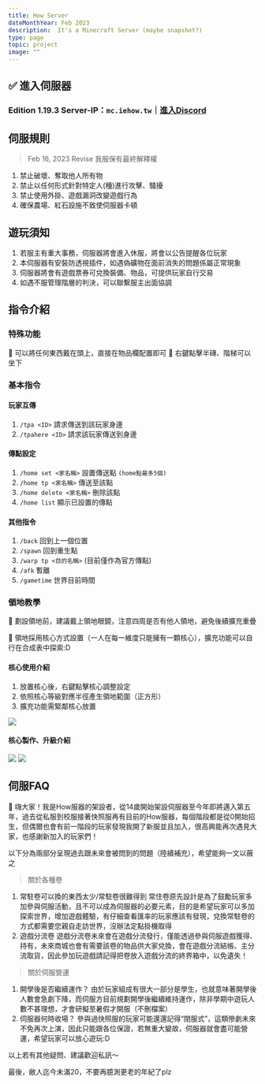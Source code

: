 ```yaml
---
title: How Server
dateMonthYear: Feb 2023
description:  It's a Minecraft Server (maybe snapshot?)
type: page
topic: project
image: ""
---
```

## ✅ 進入伺服器
### Edition 1.19.3 Server-IP：`mc.iehow.tw`｜[進入Discord](https://discord.gg/mHef42xbVu)

## 伺服規則
> Feb 16, 2023 Revise 我服保有最終解釋權
1. 禁止破壞、奪取他人所有物
2. 禁止以任何形式針對特定人(種)進行攻擊、騷擾
3. 禁止使用外掛、遊戲漏洞改變遊戲行為
4. 確保農場、紅石設施不致使伺服器卡頓

## 遊玩須知
1. 若服主有重大事務，伺服器將會進入休服，將會以公告提醒各位玩家
2. 本伺服器有安裝防透視插件，如遇偽礦物在面前消失的問題係屬正常現象
3. 伺服器將會有遊戲票券可兌換裝備、物品，可提供玩家自行交易
4. 如遇不服管理階層的判決，可以聯繫服主出面協調

## 指令介紹
### 特殊功能
🎩 可以將任何東西戴在頭上，直接在物品欄配置即可
💺 右鍵點擊半磚、階梯可以坐下

### 基本指令
#### 玩家互傳 
1. `/tpa <ID>`  請求傳送到該玩家身邊
2. `/tpahere <ID>`  請求該玩家傳送到身邊 

#### 傳點設定
1. `/home set <家名稱>`  設置傳送點 `(home點最多5個)`
2. `/home tp <家名稱>` 傳送至該點
3. `/home delete <家名稱>`  刪除該點
4. `/home list`  顯示已設置的傳點

#### 其他指令
1. `/back`  回到上一個位置
2. `/spawn`  回到重生點
3. `/warp tp <目的名稱>` (目前僅作為官方傳點)
4. `/afk` 暫離
5. `/gametime` 世界目前時間

### 領地教學
🚨 劃設領地前，建議戴上領地眼鏡，注意四周是否有他人領地，避免後續擴充重疊

📌 領地採用核心方式設置（一人在每一維度只能擁有一顆核心），擴充功能可以自行在合成表中探索:D
#### 核心使用介紹
1. 放置核心後，右鍵點擊核心調整設定
2. 依照核心等級對應半徑產生領地範圍（正方形）
3. 擴充功能需緊鄰核心放置

![](https://i.imgur.com/23CTUmH.png)

#### 核心製作、升級介紹
![](https://i.imgur.com/u2OChTH.png)
![](https://i.imgur.com/1TWXtwg.png)

## 伺服FAQ

👋 嗨大家！我是How服器的架設者，從14歲開始架設伺服器至今年即將邁入第五年，過去從私服到校服接著快照服再有目前的How服器，每個階段都是從0開始招生，但偶爾也會有前一階段的玩家發現我開了新服並且加入，很高興能再次遇見大家，也感謝新加入的玩家們！

以下分為兩部分呈現過去跟未來會被問到的問題（陸續補充），希望能夠一文以蔽之

> 關於各種卷
> 
1. 常駐卷可以換的東西太少/常駐卷很難得到
常住卷原先設計是為了鼓勵玩家多加參與伺服活動，且不可以成為伺服器的必要元素，目的是希望玩家可以多加探索世界，增加遊戲體驗，有仔細查看匯率的玩家應該有發現，兌換常駐卷的方式都需要您親自走訪世界，沒辦法定點掛機取得
2. 遊戲分流卷
遊戲分流卷未來會在遊戲分流發行，僅能透過參與伺服遊戲獲得、持有，未來商城也會有需要該卷的物品供大家兌換，會在遊戲分流結帳、主分流取貨，因此參加玩遊戲請記得把卷放入遊戲分流的終界箱中，以免遺失！

> 關於伺服營運
> 
1. 開學後是否繼續運作？
由於玩家組成有很大一部分是學生，也就意味著開學後人數會急劇下降，而伺服方目前規劃開學後繼續維持運作，除非學期中遊玩人數不甚理想，才會研擬至暑假才開服（不刪檔案）
2. 伺服器何時收場？
參與過快照服的玩家可能還還記得“閉服式”，這類慘劇未來不免再次上演，因此只能跟各位保證，若無重大變故，伺服器就會盡可能營運，希望玩家可以放心遊玩:D

以上若有其他疑問、建議歡迎私訊～

最後，敝人迄今未滿20，不要再臆測更老的年紀了plz
